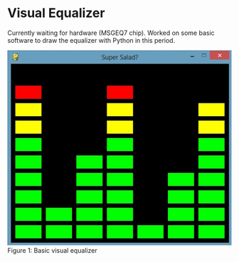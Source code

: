 Visual Equalizer
========
Currently waiting for hardware (MSGEQ7 chip). Worked on some basic software to draw the equalizer with Python in this period.

<img src="https://raw.githubusercontent.com/a3alamgi/Visual_Equalizer/master/images/eq_basic.jpg"/>
Figure 1: Basic visual equalizer